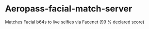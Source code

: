 # Aeropass-facial-match-server
Matches Facial b64s to live selfies via Facenet (99 % declared score)
